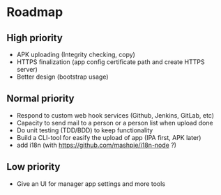 # Roadmap

## High priority

* APK uploading (Integrity checking, copy)
* HTTPS finalization (app config certificate path and create HTTPS server)
* Better design (bootstrap usage)

## Normal priority

* Respond to custom web hook services (Github, Jenkins, GitLab, etc)
* Capacity to send mail to a person or a person list when upload done
* Do unit testing (TDD/BDD) to keep functionality
* Build a CLI-tool for easify the upload of app (IPA first, APK later)
* add i18n (with <https://github.com/mashpie/i18n-node> ?)

## Low priority

* Give an UI for manager app settings and more tools
